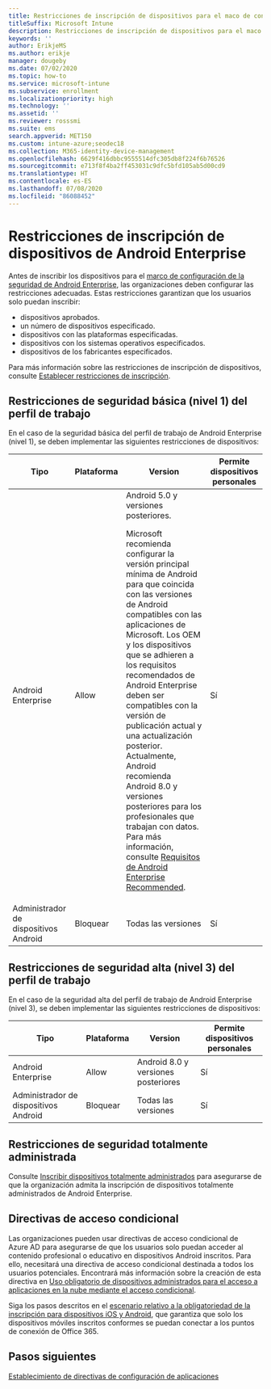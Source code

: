 ```yaml
---
title: Restricciones de inscripción de dispositivos para el maco de configuración de seguridad de Android Enterprise
titleSuffix: Microsoft Intune
description: Restricciones de inscripción de dispositivos para el maco de configuración de seguridad de Android Enterprise.
keywords: ''
author: ErikjeMS
ms.author: erikje
manager: dougeby
ms.date: 07/02/2020
ms.topic: how-to
ms.service: microsoft-intune
ms.subservice: enrollment
ms.localizationpriority: high
ms.technology: ''
ms.assetid: ''
ms.reviewer: rosssmi
ms.suite: ems
search.appverid: MET150
ms.custom: intune-azure;seodec18
ms.collection: M365-identity-device-management
ms.openlocfilehash: 6629f416dbbc9555514dfc305db8f224f6b76526
ms.sourcegitcommit: e713f8f4ba2ff453031c9dfc5bfd105ab5d00cd9
ms.translationtype: HT
ms.contentlocale: es-ES
ms.lasthandoff: 07/08/2020
ms.locfileid: "86088452"
---
```

# <a name="android-enterprise-device-enrollment-restrictions"></a>Restricciones de inscripción de dispositivos de Android Enterprise

Antes de inscribir los dispositivos para el [marco de configuración de la seguridad de Android Enterprise](android-configuration-framework.md), las organizaciones deben configurar las restricciones adecuadas. Estas restricciones garantizan que los usuarios solo puedan inscribir:

- dispositivos aprobados.
- un número de dispositivos especificado.
- dispositivos con las plataformas especificadas.
- dispositivos con los sistemas operativos especificados.
- dispositivos de los fabricantes especificados.

Para más información sobre las restricciones de inscripción de dispositivos, consulte [Establecer restricciones de inscripción](enrollment-restrictions-set.md).

## <a name="work-profile-basic-level-1-security-restrictions"></a>Restricciones de seguridad básica (nivel 1) del perfil de trabajo

En el caso de la seguridad básica del perfil de trabajo de Android Enterprise (nivel 1), se deben implementar las siguientes restricciones de dispositivos:

| Tipo | Plataforma | Version | Permite dispositivos personales |
|--------|--------|--------|--------|
| Android Enterprise | Allow | Android 5.0 y versiones posteriores.<p>Microsoft recomienda configurar la versión principal mínima de Android para que coincida con las versiones de Android compatibles con las aplicaciones de Microsoft. Los OEM y los dispositivos que se adhieren a los requisitos recomendados de Android Enterprise deben ser compatibles con la versión de publicación actual y una actualización posterior.   Actualmente, Android recomienda Android 8.0 y versiones posteriores para los profesionales que trabajan con datos. Para más información, consulte [Requisitos de Android Enterprise Recommended](https://www.android.com/enterprise/recommended/requirements/). | Sí |
| Administrador de dispositivos Android| Bloquear | Todas las versiones | Sí |

## <a name="work-profile-high-level-3-security-restrictions"></a>Restricciones de seguridad alta (nivel 3) del perfil de trabajo
En el caso de la seguridad alta del perfil de trabajo de Android Enterprise (nivel 3), se deben implementar las siguientes restricciones de dispositivos:

| Tipo | Plataforma | Version | Permite dispositivos personales |
|--------|--------|--------|--------|
| Android Enterprise | Allow | Android 8.0 y versiones posteriores | Sí |
| Administrador de dispositivos Android| Bloquear | Todas las versiones | Sí |

## <a name="fully-managed-security-restrictions"></a>Restricciones de seguridad totalmente administrada
Consulte [Inscribir dispositivos totalmente administrados](android-fully-managed-enroll.md#enroll-the-fully-managed-devices) para asegurarse de que la organización admita la inscripción de dispositivos totalmente administrados de Android Enterprise. 

## <a name="conditional-access-policies"></a>Directivas de acceso condicional
Las organizaciones pueden usar directivas de acceso condicional de Azure AD para asegurarse de que los usuarios solo puedan acceder al contenido profesional o educativo en dispositivos Android inscritos. Para ello, necesitará una directiva de acceso condicional destinada a todos los usuarios potenciales. Encontrará más información sobre la creación de esta directiva en [Uso obligatorio de dispositivos administrados para el acceso a aplicaciones en la nube mediante el acceso condicional](https://docs.microsoft.com/azure/active-directory/conditional-access/require-managed-devices). 

Siga los pasos descritos en el [escenario relativo a la obligatoriedad de la inscripción para dispositivos iOS y Android](https://docs.microsoft.com/azure/active-directory/conditional-access/require-managed-devices#scenario-require-device-enrollment-for-ios-and-android-devices), que garantiza que solo los dispositivos móviles inscritos conformes se puedan conectar a los puntos de conexión de Office 365.

## <a name="next-steps"></a>Pasos siguientes

[Establecimiento de directivas de configuración de aplicaciones](android-app-configuration-policies.md)
